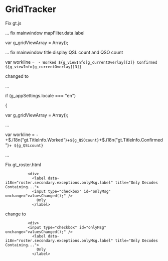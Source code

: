 # GridTracker

Fix gt.js

 ... fix mainwindow mapFilter.data.label
 
 var g_gridViewArray = Array();
 
 ... fix mainwindow title display QSL count and QSO count
 
 var workline = ` - Worked ${g_viewInfo[g_currentOverlay][2]} Confirmed ${g_viewInfo[g_currentOverlay][3]}`
 

changed to

 ...
 
  if (g_appSettings.locale === "en")
  
  {
  
  var g_gridViewArray = Array();
 
  ... 
 
  var workline = ` - `+$.i18n("gt.TitleInfo.Worked")+` ${g_QSOcount} `+$.i18n("gt.TitleInfo.Confirmed")+` ${g_QSLcount}`
 
  ...
 
Fix gt_roster.html

              <div>
                <label data-i18n="roster.secondary.exceptions.onlyMsg.label" title="Only Decodes Containing...">
                <input type="checkbox" id="onlyMsg" onchange="valuesChanged();" />
                  Only
                </label>

change to

              <div>
              <input type="checkbox" id="onlyMsg" onchange="valuesChanged();" />
                <label data-i18n="roster.secondary.exceptions.onlyMsg.label" title="Only Decodes Containing...">
                  Only
                </label>

